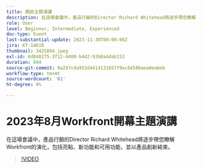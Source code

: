 ```yaml
---
title: 開啟主題演講
description: 在這場會議中，產品行銷的Director Richard Whitehead將逐步帶您瞭解Workfront的演化，包括亮點、新功能和可用功能，並以產品創新結束。
role: User
level: Beginner, Intermediate, Experienced
doc-type: Event
last-substantial-update: 2023-11-30T00:00:00Z
jira: KT-14610
thumbnail: 3425894.jpeg
exl-id: 6d840275-3f12-4480-b442-93b0a4dab153
duration: 694
source-git-commit: 9a297cda953d4414131657f9ac84580aea0eabeb
workflow-type: tm+mt
source-wordcount: '61'
ht-degree: 0%

---
```


# 2023年8月Workfront開幕主題演講

在這場會議中，產品行銷的Director Richard Whitehead將逐步帶您瞭解Workfront的演化，包括亮點、新功能和可用功能，並以產品創新結束。

>[!VIDEO](https://video.tv.adobe.com/v/3425894/?learn=on)
